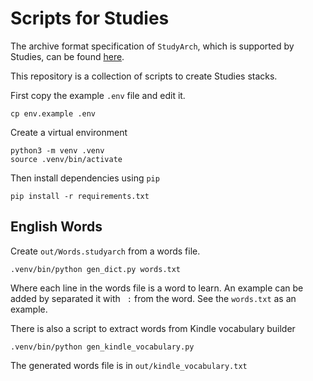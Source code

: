 # Scripts for Studies

The archive format specification of `StudyArch`, which is supported by
Studies, can be found [here](http://www.studiesapp.com/studyarch/).

This repository is a collection of scripts to create Studies stacks.

First copy the example `.env` file and edit it.

    cp env.example .env

Create a virtual environment

    python3 -m venv .venv
    source .venv/bin/activate

Then install dependencies using `pip`

    pip install -r requirements.txt

## English Words

Create `out/Words.studyarch` from a words file.

    .venv/bin/python gen_dict.py words.txt

Where each line in the words file is a word to learn. An example can be added
by separated it with ` :` from the word. See the `words.txt` as an example.

There is also a script to extract words from Kindle vocabulary builder

    .venv/bin/python gen_kindle_vocabulary.py

The generated words file is in `out/kindle_vocabulary.txt`
